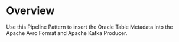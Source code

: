 # Overview

Use this Pipeline Pattern to insert the Oracle Table Metadata into the Apache Avro Format and Apache Kafka Producer.

